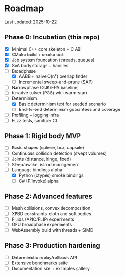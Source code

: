 # Roadmap

Last updated: 2025-10-22

## Phase 0: Incubation (this repo)

- [x] Minimal C++ core skeleton + C ABI
- [x] CMake build + smoke test
- [x] Job system foundation (threads, queues)
- [x] SoA body storage + handles
- [ ] Broadphase
  - [x] AABB + naive O(n²) overlap finder
  - [ ] Incremental sweep-and-prune (SAP)
- [ ] Narrowphase (GJK/EPA baseline)
- [ ] Iterative solver (PGS) with warm-start
- [ ] Determinism
  - [x] Basic determinism test for seeded scenario
  - [ ] End-to-end determinism guarantees and coverage
- [ ] Profiling + logging infra
- [ ] Fuzz tests, sanitizer CI

## Phase 1: Rigid body MVP

- [ ] Basic shapes (sphere, box, capsule)
- [ ] Continuous collision detection (swept volumes)
- [ ] Joints (distance, hinge, fixed)
- [ ] Sleep/awake, island management
- [ ] Language bindings alpha
  - [x] Python (ctypes) smoke bindings
  - [ ] C# (P/Invoke) alpha

## Phase 2: Advanced features

- [ ] Mesh collisions, convex decomposition
- [ ] XPBD constraints, cloth and soft bodies
- [ ] Fluids (APIC/FLIP) experiments
- [ ] GPU broadphase experiments
- [ ] WebAssembly build with threads + SIMD

## Phase 3: Production hardening

- [ ] Deterministic replay/rollback API
- [ ] Extensive benchmarks suite
- [ ] Documentation site + examples gallery
